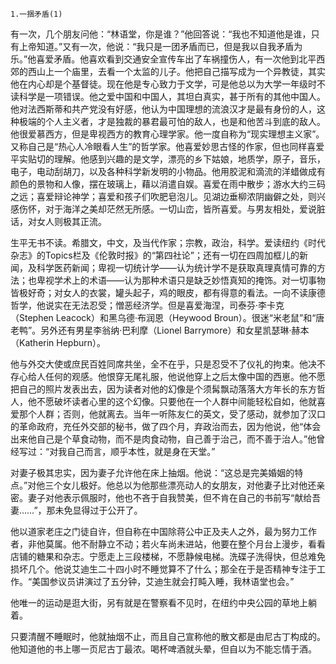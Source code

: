     1.一捆矛盾(1) 

   有一次，几个朋友问他：“林语堂，你是谁？”他回答说：“我也不知道他是谁，只有上帝知道。”又有一次，他说：“我只是一团矛盾而已，但是我以自我矛盾为乐。”他喜爱矛盾。他喜欢看到交通安全宣传车出了车祸撞伤人，有一次他到北平西郊的西山上一个庙里，去看一个太监的儿子。他把自己描写成为一个异教徒，其实他在内心却是个基督徒。现在他是专心致力于文学，可是他总以为大学一年级时不读科学是一项错误。他之爱中国和中国人，其坦白真实，甚于所有的其他中国人。他对法西斯蒂和共产党没有好感，他认为中国理想的流浪汉才是最有身份的人，这种极端的个人主义者，才是独裁的暴君最可怕的敌人，也是和他苦斗到底的敌人。他很爱慕西方，但是卑视西方的教育心理学家。他一度自称为“现实理想主义家”。又称自己是“热心人冷眼看人生”的哲学家。他喜爱妙思古怪的作家，但也同样喜爱平实贴切的理解。他感到兴趣的是文学，漂亮的乡下姑娘，地质学，原子，音乐，电子，电动刮胡刀，以及各种科学新发明的小物品。他用胶泥和滴流的洋蜡做成有颜色的景物和人像，摆在玻璃上，藉以消遣自娱。喜爱在雨中散步；游水大约三码之远；喜爱辩论神学；喜爱和孩子们吹肥皂泡儿。见湖边垂柳浓阴幽僻之处，则兴感伤怀，对于海洋之美却茫然无所感。一切山峦，皆所喜爱。与男友相处，爱说脏话，对女人则极其正流。

   生平无书不读。希腊文，中文，及当代作家；宗教，政治，科学。爱读纽约《时代杂志》的Topics栏及《伦敦时报》的“第四社论”；还有一切在四周加框儿的新闻，及科学医药新闻；卑视一切统计学——认为统计学不是获取真理真情可靠的方法；也卑视学术上的术语——认为那种术语只是缺乏妙悟真知的掩饰。对一切事物皆极好奇；对女人的衣裳，罐头起子，鸡的眼皮，都有得意的看法。一向不读康德哲学，他说实在无法忍受；憎恶经济学。但是喜爱海涅，司泰芬·李卡克（Stephen Leacock）和黑乌德·布润恩（Heywood Broun）。很迷“米老鼠”和“唐老鸭”。另外还有男星李翁纳·巴利摩（Lionel Barrymore）和女星凯瑟琳·赫本（Katherin Hepburn）。

   他与外交大使或庶民百姓同席共坐，全不在乎，只是忍受不了仪礼的拘束。他决不存心给人任何的观感。他恨穿无尾礼服，他说他穿上之后太像中国的西崽。他不愿把自己的照片发表出去，因为读者对他的幻像是个须髯飘动落落大方年长的东方哲人，他不愿破坏读者心里的这个幻像。只要他在一个人群中间能轻松自如，他就喜爱那个人群；否则，他就离去。当年一听陈友仁的英文，受了感动，就参加了汉口的革命政府，充任外交部的秘书，做了四个月，弃政治而去，因为他说，他“体会出来他自己是个草食动物，而不是肉食动物，自己善于治己，而不善于治人。”他曾经写过：“对我自己而言，顺乎本性，就是身在天堂。”

   对妻子极其忠实，因为妻子允许他在床上抽烟。他说：“这总是完美婚姻的特点。”对他三个女儿极好。他总以为他那些漂亮动人的女朋友，对他妻子比对他还亲密。妻子对他表示佩服时，他也不吝于自我赞美，但不肯在自己的书前写“献给吾妻……”，那未免显得过于公开了。

   他以道家老庄之门徒自许，但自称在中国除蒋公中正及夫人之外，最为努力工作者，非他莫属。他不耐静立不动；若火车尚未进站，他要在整个月台上漫步，看看店铺的糖果和杂志。宁愿走上三段楼梯，不愿静候电梯。洗碟子洗得快，但总难免损坏几个。他说艾迪生二十四小时不睡觉算不了什么；那全在于是否精神专注于工作。“美国参议员讲演过了五分钟，艾迪生就会打盹入睡，我林语堂也会。”

   他唯一的运动是逛大街，另有就是在警察看不见时，在纽约中央公园的草地上躺着。

   只要清醒不睡眠时，他就抽烟不止，而且自己宣称他的散文都是由尼古丁构成的。他知道他的书上哪一页尼古丁最浓。喝杯啤酒就头晕，但自以为不能忘情于酒。

